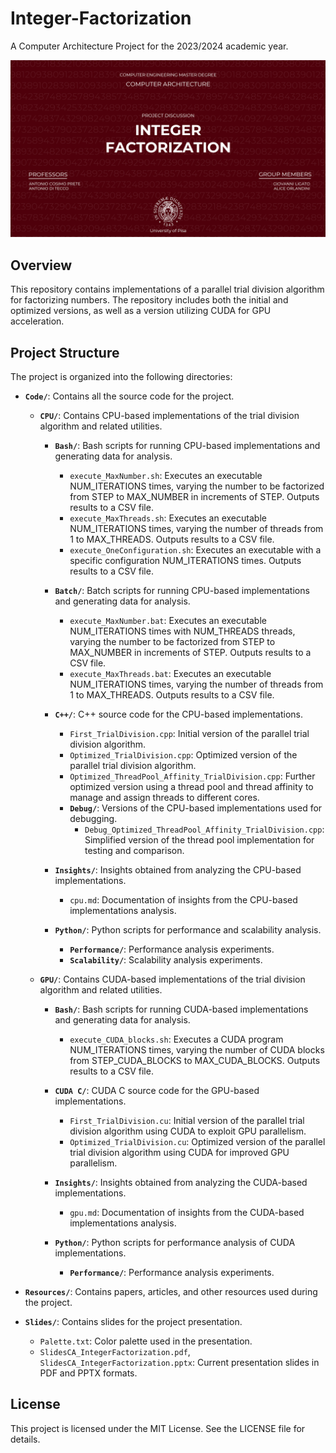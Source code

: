 # Integer-Factorization
A Computer Architecture Project for the 2023/2024 academic year.

![Integer-Factorization](Slides/Resources/IntegerFactorization.png)

## Overview
This repository contains implementations of a parallel trial division algorithm for factorizing numbers. The repository includes both the initial and optimized versions, as well as a version utilizing CUDA for GPU acceleration.

## Project Structure

The project is organized into the following directories:

- **`Code/`**: Contains all the source code for the project.
    
    - **`CPU/`**: Contains CPU-based implementations of the trial division algorithm and related utilities.

        - **`Bash/`**: Bash scripts for running CPU-based implementations and generating data for analysis.
            - `execute_MaxNumber.sh`: Executes an executable NUM_ITERATIONS times, varying the number to be factorized from STEP to MAX_NUMBER in increments of STEP. Outputs results to a CSV file.
            - `execute_MaxThreads.sh`: Executes an executable NUM_ITERATIONS times, varying the number of threads from 1 to MAX_THREADS. Outputs results to a CSV file.
            - `execute_OneConfiguration.sh`: Executes an executable with a specific configuration NUM_ITERATIONS times. Outputs results to a CSV file.

        - **`Batch/`**: Batch scripts for running CPU-based implementations and generating data for analysis.
            - `execute_MaxNumber.bat`: Executes an executable NUM_ITERATIONS times with NUM_THREADS threads, varying the number to be factorized from STEP to MAX_NUMBER in increments of STEP. Outputs results to a CSV file.
            - `execute_MaxThreads.bat`: Executes an executable NUM_ITERATIONS times, varying the number of threads from 1 to MAX_THREADS. Outputs results to a CSV file.

        - **`C++/`**: C++ source code for the CPU-based implementations.
            - `First_TrialDivision.cpp`: Initial version of the parallel trial division algorithm.
            - `Optimized_TrialDivision.cpp`: Optimized version of the parallel trial division algorithm.
            - `Optimized_ThreadPool_Affinity_TrialDivision.cpp`: Further optimized version using a thread pool and thread affinity to manage and assign threads to different cores.
            - **`Debug/`**: Versions of the CPU-based implementations used for debugging.
                - `Debug_Optimized_ThreadPool_Affinity_TrialDivision.cpp`: Simplified version of the thread pool implementation for testing and comparison.

        - **`Insights/`**: Insights obtained from analyzing the CPU-based implementations.
            - `cpu.md`: Documentation of insights from the CPU-based implementations analysis.

        - **`Python/`**: Python scripts for performance and scalability analysis.
            - **`Performance/`**: Performance analysis experiments.
            - **`Scalability/`**: Scalability analysis experiments.

    - **`GPU/`**: Contains CUDA-based implementations of the trial division algorithm and related utilities.

        - **`Bash/`**: Bash scripts for running CUDA-based implementations and generating data for analysis.
            - `execute_CUDA_blocks.sh`: Executes a CUDA program NUM_ITERATIONS times, varying the number of CUDA blocks from STEP_CUDA_BLOCKS to MAX_CUDA_BLOCKS. Outputs results to a CSV file.

        - **`CUDA C/`**: CUDA C source code for the GPU-based implementations.
            - `First_TrialDivision.cu`: Initial version of the parallel trial division algorithm using CUDA to exploit GPU parallelism.
            - `Optimized_TrialDivision.cu`: Optimized version of the parallel trial division algorithm using CUDA for improved GPU parallelism.

        - **`Insights/`**: Insights obtained from analyzing the CUDA-based implementations.
            - `gpu.md`: Documentation of insights from the CUDA-based implementations analysis.

        - **`Python/`**: Python scripts for performance analysis of CUDA implementations.
            - **`Performance/`**: Performance analysis experiments.

- **`Resources/`**: Contains papers, articles, and other resources used during the project.

- **`Slides/`**: Contains slides for the project presentation.
    - `Palette.txt`: Color palette used in the presentation.
    - `SlidesCA_IntegerFactorization.pdf`, `SlidesCA_IntegerFactorization.pptx`: Current presentation slides in PDF and PPTX formats.

## License
This project is licensed under the MIT License. See the LICENSE file for details.

